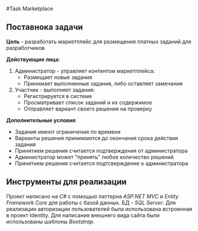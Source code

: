 #Task Marketplace
## Поставнока задачи
**Цель** - разработать маркетплейс для размещения платных заданий для разработчиков  
  
**Действующие лица**:
1. Администратор - управляет контентом маркетплейса:
   - Размещает новые задания
   - Принимает выполненные задания, либо оставляет замечания
3. Участник - выполняет задания:
   - Регистрируется в системе
   - Просматривает список заданий и их содержимое
   - Отправляет вариант своего решения на проверку
  
**Дополнительные условия**:
  - Задания имеют ограничения по времени
  - Варианты решения принимаются до окончания срока действия задания
  - Принятием решения считается подтверждения от администратора
  - Администратор может "принять" любое количество решений
  - Принятием решения считается подтсверждение о администратора

## Инструменты для реализации
Проект написано на *C#* с помощью паттерна *ASP.NET MVC* и *Entity Framework Core* для работы с базой данных. БД - *SQL Server*. Для реализации авторизации пользователей была использована встроенная в проект Identity.
Для написания внешнего вида сайта были использованы шаблоны *Bootstrap*.
